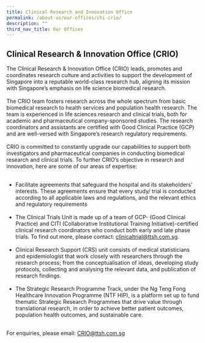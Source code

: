 ```yaml
---
title: Clinical Research and Innovation Office
permalink: /about-us/our-offices/chi-crio/
description: ""
third_nav_title: Our Offices
---
```

<h2> Clinical Research &amp; Innovation Office (CRIO)</h2>

The Clinical Research &amp; Innovation Office (CRIO) leads, promotes and coordinates research culture and activities to support the development of Singapore into a reputable world-class research hub, aligning its mission with Singapore’s emphasis on life science biomedical research. <br><br>
The CRIO team fosters research across the whole spectrum from basic biomedical research to health services and population health research. The team is experienced in life sciences research and clinical trials, both for academic and pharmaceutical company-sponsored studies. The research coordinators and assistants are certified with Good Clinical Practice (GCP) and are well-versed with Singapore’s research regulatory requirements. <br><br>
CRIO is committed to constantly upgrade our capabilities to support both investigators and pharmaceutical companies in conducting biomedical research and clinical trials. To further CRIO’s objective in research and innovation, here are some of our areas of expertise:<br><br>
*	Facilitate agreements that safeguard the hospital and its stakeholders’ interests. These agreements ensure that every study/ trial is conducted according to all applicable laws and regulations, and the relevant ethics and regulatory requirements <br><br>
*	The Clinical Trials Unit is made up of a team of GCP- (Good Clinical Practice) and CITI (Collaborative Institutional Training Initiative)-certified clinical research coordinators who conduct both early and late phase trials. To find out more, please contact: <a>clinicaltrial@ttsh.com.sg.</a> <br><br>
*	Clinical Research Support (CRS) unit consists of medical statisticians and epidemiologist that work closely with researchers through the research process; from the conceptualisation of ideas, developing study protocols, collecting and analysing the relevant data, and publication of research findings.<br><br>
*	The Strategic Research Programme Track, under the Ng Teng Fong Healthcare Innovation Programme (NTF HIP), is a platform set up to fund thematic Strategic Research Programmes that drive value through translational research, in order to achieve better patient outcomes, population health outcomes, and sustainable care. <br><br>


For enquiries, please email: CRIO@ttsh.com.sg